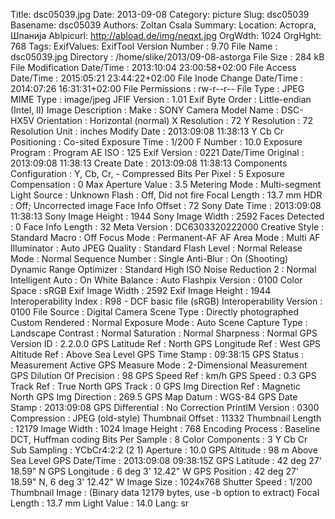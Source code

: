 Title: dsc05039.jpg
Date: 2013-09-08
Category: picture
Slug: dsc05039
Basename: dsc05039
Authors: Zoltan Csala
Summary:
Location: Асторга, Шпанија
Ablpicurl: http://abload.de/img/neqxt.jpg
OrgWdth: 1024
OrgHght: 768
Tags:
ExifValues: ExifTool Version Number : 9.70
            File Name : dsc05039.jpg
            Directory : /home/slike/2013/09-08-astorga
            File Size : 284 kB
            File Modification Date/Time : 2013:10:04 23:00:58+02:00
            File Access Date/Time : 2015:05:21 23:44:22+02:00
            File Inode Change Date/Time : 2014:07:26 16:31:31+02:00
            File Permissions : rw-r--r--
            File Type : JPEG
            MIME Type : image/jpeg
            JFIF Version : 1.01
            Exif Byte Order : Little-endian (Intel, II)
            Image Description :
            Make : SONY
            Camera Model Name : DSC-HX5V
            Orientation : Horizontal (normal)
            X Resolution : 72
            Y Resolution : 72
            Resolution Unit : inches
            Modify Date : 2013:09:08 11:38:13
            Y Cb Cr Positioning : Co-sited
            Exposure Time : 1/200
            F Number : 10.0
            Exposure Program : Program AE
            ISO : 125
            Exif Version : 0221
            Date/Time Original : 2013:09:08 11:38:13
            Create Date : 2013:09:08 11:38:13
            Components Configuration : Y, Cb, Cr, -
            Compressed Bits Per Pixel : 5
            Exposure Compensation : 0
            Max Aperture Value : 3.5
            Metering Mode : Multi-segment
            Light Source : Unknown
            Flash : Off, Did not fire
            Focal Length : 13.7 mm
            HDR : Off; Uncorrected image
            Face Info Offset : 72
            Sony Date Time : 2013:09:08 11:38:13
            Sony Image Height : 1944
            Sony Image Width : 2592
            Faces Detected : 0
            Face Info Length : 32
            Meta Version : DC6303320222000
            Creative Style : Standard
            Macro : Off
            Focus Mode : Permanent-AF
            AF Area Mode : Multi
            AF Illuminator : Auto
            JPEG Quality : Standard
            Flash Level : Normal
            Release Mode : Normal
            Sequence Number : Single
            Anti-Blur : On (Shooting)
            Dynamic Range Optimizer : Standard
            High ISO Noise Reduction 2 : Normal
            Intelligent Auto : On
            White Balance : Auto
            Flashpix Version : 0100
            Color Space : sRGB
            Exif Image Width : 2592
            Exif Image Height : 1944
            Interoperability Index : R98 - DCF basic file (sRGB)
            Interoperability Version : 0100
            File Source : Digital Camera
            Scene Type : Directly photographed
            Custom Rendered : Normal
            Exposure Mode : Auto
            Scene Capture Type : Landscape
            Contrast : Normal
            Saturation : Normal
            Sharpness : Normal
            GPS Version ID : 2.2.0.0
            GPS Latitude Ref : North
            GPS Longitude Ref : West
            GPS Altitude Ref : Above Sea Level
            GPS Time Stamp : 09:38:15
            GPS Status : Measurement Active
            GPS Measure Mode : 2-Dimensional Measurement
            GPS Dilution Of Precision : 98
            GPS Speed Ref : km/h
            GPS Speed : 0.3
            GPS Track Ref : True North
            GPS Track : 0
            GPS Img Direction Ref : Magnetic North
            GPS Img Direction : 269.5
            GPS Map Datum : WGS-84
            GPS Date Stamp : 2013:09:08
            GPS Differential : No Correction
            PrintIM Version : 0300
            Compression : JPEG (old-style)
            Thumbnail Offset : 11332
            Thumbnail Length : 12179
            Image Width : 1024
            Image Height : 768
            Encoding Process : Baseline DCT, Huffman coding
            Bits Per Sample : 8
            Color Components : 3
            Y Cb Cr Sub Sampling : YCbCr4:2:2 (2 1)
            Aperture : 10.0
            GPS Altitude : 98 m Above Sea Level
            GPS Date/Time : 2013:09:08 09:38:15Z
            GPS Latitude : 42 deg 27' 18.59" N
            GPS Longitude : 6 deg 3' 12.42" W
            GPS Position : 42 deg 27' 18.59" N, 6 deg 3' 12.42" W
            Image Size : 1024x768
            Shutter Speed : 1/200
            Thumbnail Image : (Binary data 12179 bytes, use -b option to extract)
            Focal Length : 13.7 mm
            Light Value : 14.0
Lang: sr

